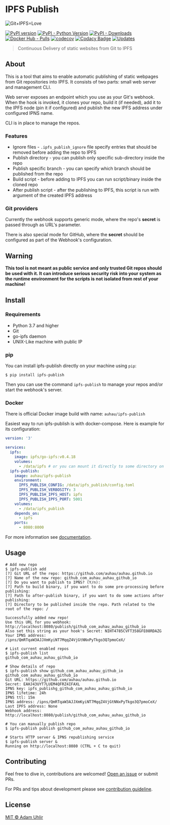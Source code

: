 # IPFS Publish

![Git+IPFS=Love](https://raw.githubusercontent.com/AuHau/ipfs-publish/master/docs/assets/love.png)

[![PyPI version](https://badge.fury.io/py/ipfs-publish.svg)](https://badge.fury.io/py/ipfs-publish) 
[![PyPI - Python Version](https://img.shields.io/pypi/pyversions/ipfs-publish.svg)](https://pypi.org/project/ipfs-publish)
[![PyPI - Downloads](https://img.shields.io/pypi/dm/ipfs-publish.svg)](https://pypi.org/project/ipfs-publish/) 
[![Docker Hub - Pulls](https://img.shields.io/docker/pulls/auhau/ipfs-publish.svg?style=flat)](https://hub.docker.com/r/auhau/ipfs-publish) 
[![codecov](https://codecov.io/gh/AuHau/ipfs-publish/branch/master/graph/badge.svg)](https://codecov.io/gh/AuHau/ipfs-publish) 
[![Codacy Badge](https://api.codacy.com/project/badge/Grade/fd28ce2a500a4b1fab6f9a0a40e2fa80)](https://app.codacy.com/app/AuHau/ipfs-publish)
[![Updates](https://pyup.io/repos/github/AuHau/ipfs-publish/shield.svg)](https://pyup.io/repos/github/AuHau/ipfs-publish/)


> Continuous Delivery of static websites from Git to IPFS

## About

This is a tool that aims to enable automatic publishing of static webpages from Git repositories into IPFS. 
It consists of two parts: small web server and management CLI.

Web server exposes an endpoint which you use as your Git's webhook. When the hook is invoked, it clones
your repo, build it (if needed), add it to the IPFS node (pin it if configured) and publish the new IPFS address
under configured IPNS name.

CLI is in place to manage the repos.

### Features

* Ignore files - `.ipfs_publish_ignore` file specify entries that should be removed before adding the repo to IPFS
* Publish directory - you can publish only specific sub-directory inside the repo
* Publish specific branch - you can specify which branch should be published from the repo
* Build script - before adding to IPFS you can run script/binary inside the cloned repo
* After publish script - after the publishing to IPFS, this script is run with argument of the created IPFS address

### Git providers

Currently the webhook supports generic mode, where the repo's **secret** is passed through as URL's parameter.

There is also special mode for GitHub, where the **secret** should be configured as part of the Webhook's configuration. 

## Warning

**This tool is not meant as public service and only trusted Git repos should be used with it.
It can introduce serious security risk into your system as the runtime environment for the scripts is not 
isolated from rest of your machine!** 

## Install

### Requirements

* Python 3.7 and higher
* Git
* go-ipfs daemon
* UNIX-Like machine with public IP

### pip

You can install ipfs-publish directly on your machine using `pip`:

```shell
$ pip install ipfs-publish
```

Then you can use the command `ipfs-publish` to manage your repos and/or start the webhook's server.

### Docker

There is official Docker image build with name: `auhau/ipfs-publish`

Easiest way to run ipfs-publish is with docker-compose. Here is example for its configuration:

```yaml
version: '3'

services:
  ipfs:
    image: ipfs/go-ipfs:v0.4.18
    volumes:
      - /data/ipfs # or you can mount it directly to some directory on your system
  ipfs-publish:
    image: auhau/ipfs-publish
    environment:
      IPFS_PUBLISH_CONFIG: /data/ipfs_publish/config.toml
      IPFS_PUBLISH_VERBOSITY: 3
      IPFS_PUBLISH_IPFS_HOST: ipfs
      IPFS_PUBLISH_IPFS_PORT: 5001
    volumes:
      - /data/ipfs_publish
    depends_on:
      - ipfs
    ports:
      - 8080:8000
```

For more information see [documentation](https://ipfs-publish.adam-uhlir.me/#docker).

## Usage

```shell
# Add new repo
$ ipfs-publish add
[?] Git URL of the repo: https://github.com/auhau/auhau.github.io
[?] Name of the new repo: github_com_auhau_auhau_github_io
[?] Do you want to publish to IPNS? (Y/n):
[?] Path to build binary, if you want to do some pre-processing before publishing:
[?] Path to after-publish binary, if you want to do some actions after publishing:
[?] Directory to be published inside the repo. Path related to the root of the repo: /

Successfully added new repo!
Use this URL for you webhook: http://localhost:8080/publish/github_com_auhau_auhau_github_io
Also set this string as your hook's Secret: NIHT4785CVFT358GFE08RDAZG
Your IPNS address: /ipns/QmRTqaW3AJJXmKyiNT7MqqZ4VjGtNNxPyTkgo3Q7pmoCeX/

# List current enabled repos
$ ipfs-publish list
github_com_auhau_auhau_github_io

# Show details of repo
$ ipfs-publish show github_com_auhau_auhau_github_io
github_com_auhau_auhau_github_io
Git URL: https://github.com/auhau/auhau.github.io
Secret: EAHJ43UYT7LUEM4QFRZ4IFAXL
IPNS key: ipfs_publishg_github_com_auhau_auhau_github_io
IPNS lifetime: 24h
IPNS ttl: 15m
IPNS address: /ipns/QmRTqaW3AJJXmKyiNT7MqqZ4VjGtNNxPyTkgo3Q7pmoCeX/
Last IPFS address: None
Webhook address: http://localhost:8080/publish/github_com_auhau_auhau_github_io

# You can manually publish repo
$ ipfs-publish publish github_com_auhau_auhau_github_io

# Starts HTTP server & IPNS republishing service
$ ipfs-publish server &
Running on http://localhost:8080 (CTRL + C to quit)
```

## Contributing

Feel free to dive in, contributions are welcomed! [Open an issue](https://github.com/AuHau/ipfs-publish/issues/new) or submit PRs.

For PRs and tips about development please see [contribution guideline](https://github.com/AuHau/ipfs-publish/blob/master/CONTRIBUTING.md).

## License

[MIT ©  Adam Uhlir](https://github.com/AuHau/ipfs-publish/blob/master/LICENSE)